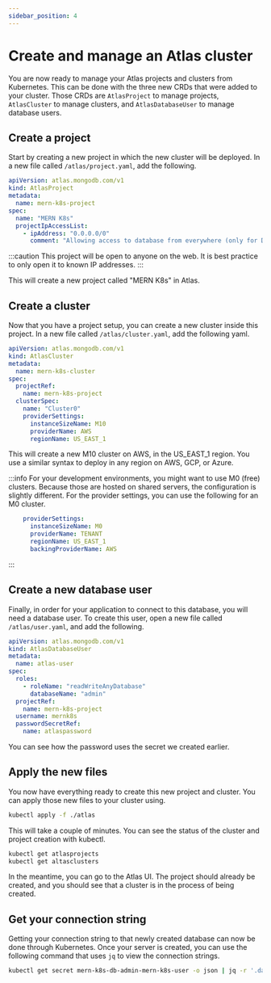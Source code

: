 ```yaml
---
sidebar_position: 4
---
```

# Create and manage an Atlas cluster

You are now ready to manage your Atlas projects and clusters from Kubernetes. This can be done with the three new CRDs that were added to your cluster. Those CRDs are `AtlasProject` to manage projects, `AtlasCluster` to manage clusters, and `AtlasDatabaseUser` to manage database users.

## Create a project

Start by creating a new project in which the new cluster will be deployed. In a new file called `/atlas/project.yaml`, add the following.

```yaml
apiVersion: atlas.mongodb.com/v1
kind: AtlasProject
metadata:
  name: mern-k8s-project
spec:
  name: "MERN K8s"
  projectIpAccessList:
    - ipAddress: "0.0.0.0/0"
      comment: "Allowing access to database from everywhere (only for Demo!)"
```

:::caution
This project will be open to anyone on the web. It is best practice to only open it to known IP addresses.
:::

This will create a new project called "MERN K8s" in Atlas.

## Create a cluster

Now that you have a project setup, you can create a new cluster inside this project. In a new file called `/atlas/cluster.yaml`, add the following yaml.

```yaml
apiVersion: atlas.mongodb.com/v1
kind: AtlasCluster
metadata:
  name: mern-k8s-cluster
spec:
  projectRef:
    name: mern-k8s-project
  clusterSpec:
    name: "Cluster0"
    providerSettings:
      instanceSizeName: M10
      providerName: AWS
      regionName: US_EAST_1
```

This will create a new M10 cluster on AWS, in the US_EAST_1 region. You use a similar syntax to deploy in any region on AWS, GCP, or Azure.

:::info
For your development environments, you might want to use M0 (free) clusters. Because those are hosted on shared servers, the configuration is slightly different. For the provider settings, you can use the following for an M0 cluster.

```yaml
    providerSettings:
      instanceSizeName: M0
      providerName: TENANT
      regionName: US_EAST_1
      backingProviderName: AWS
```
:::

## Create a new database user

Finally, in order for your application to connect to this database, you will need a database user. To create this user, open a new file called `/atlas/user.yaml`, and add the following.

```yaml
apiVersion: atlas.mongodb.com/v1
kind: AtlasDatabaseUser
metadata:
  name: atlas-user
spec:
  roles:
    - roleName: "readWriteAnyDatabase"
      databaseName: "admin"
  projectRef:
    name: mern-k8s-project
  username: mernk8s
  passwordSecretRef:
    name: atlaspassword
```

You can see how the password uses the secret we created earlier.

## Apply the new files

You now have everything ready to create this new project and cluster. You can apply those new files to your cluster using.

```bash
kubectl apply -f ./atlas
```

This will take a couple of minutes. You can see the status of the cluster and project creation with kubectl.

```bash
kubectl get atlasprojects
kubectl get altasclusters
```

In the meantime, you can go to the Atlas UI. The project should already be created, and you should see that a cluster is in the process of being created.

## Get your connection string

Getting your connection string to that newly created database can now be done through Kubernetes. Once your server is created, you can use the following command that uses `jq` to view the connection strings.

```bash
kubectl get secret mern-k8s-db-admin-mern-k8s-user -o json | jq -r '.data | with_entries(.value |= @base64d)'
```
